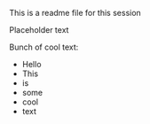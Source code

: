 This is a readme file for this session

Placeholder text

Bunch of cool text:
- Hello
- This
- is
- some
- cool
- text